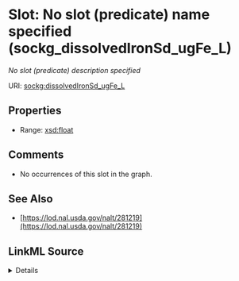 

# Slot: No slot (predicate) name specified (sockg_dissolvedIronSd_ugFe_L)


_No slot (predicate) description specified_







URI: [sockg:dissolvedIronSd_ugFe_L](https://idir.uta.edu/sockg-ontology/docs/dissolvedIronSd_ugFe_L)



<!-- no inheritance hierarchy -->








## Properties

* Range: [xsd:float](http://www.w3.org/2001/XMLSchema#float)





## Comments

* No occurrences of this slot in the graph.

## See Also

* [https://lod.nal.usda.gov/nalt/281219](https://lod.nal.usda.gov/nalt/281219)



## LinkML Source

<details>

```yaml
name: sockg_dissolvedIronSd_ugFe_L
description: No slot (predicate) description specified
title: No slot (predicate) name specified
comments:
- No occurrences of this slot in the graph.
from_schema: soc-kg
see_also:
- https://lod.nal.usda.gov/nalt/281219
rank: 1000
domain: sockg_WaterQualityConc
slot_uri: sockg:dissolvedIronSd_ugFe_L
alias: sockg_dissolvedIronSd_ugFe_L
range: float

```
</details>